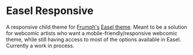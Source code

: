 <h1>Easel Responsive</h1>

<p>A responsive child theme for <a href="http://frumph.net/">Frumph's</a> <a href="https://github.com/Frumph/easel">Easel theme</a>.  Meant to be a solution for webcomic artists who want a mobile-friendly/responsive webcomic theme, while still having access to most of the options available in Easel.  Currently a work in process.</p>